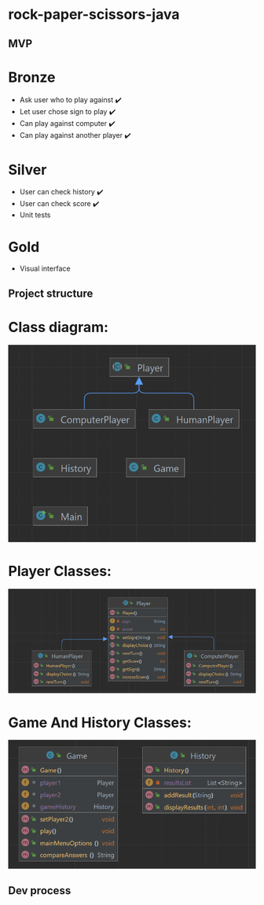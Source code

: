 # rock-paper-scissors-java


## MVP
# Bronze
- Ask user who to play against :heavy_check_mark:
- Let user chose sign to play :heavy_check_mark:
- Can play against computer :heavy_check_mark:
- Can play against another player :heavy_check_mark:
# Silver
- User can check history :heavy_check_mark:
- User can check score :heavy_check_mark:
- Unit tests
# Gold
- Visual interface

## Project structure
# Class diagram:
![My Image](https://github.com/maklaut007/rock-paper-scissors-java/blob/main/src/assets/ClassDiagram.png)
# Player Classes:
![My Image](https://github.com/maklaut007/rock-paper-scissors-java/blob/main/src/assets/PlayerClasses.png)
# Game And History Classes:
![My Image](https://github.com/maklaut007/rock-paper-scissors-java/blob/main/src/assets/GameAndHistory.png)

## Dev process
